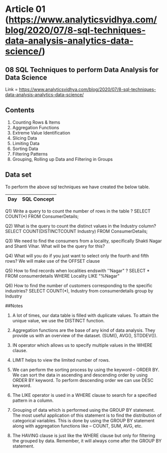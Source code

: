 # Article 01 (https://www.analyticsvidhya.com/blog/2020/07/8-sql-techniques-data-analysis-analytics-data-science/)

## 08 SQL Techniques to perform Data Analysis for Data Science

Link = https://www.analyticsvidhya.com/blog/2020/07/8-sql-techniques-data-analysis-analytics-data-science/

## Contents
01. Counting Rows & Items
02. Aggregation Functions
03. Extreme Value Identification
04. Slicing Data
05. Limiting Data
06. Sorting Data
07. Filtering Patterns
08. Grouping, Rolling up Data and Filtering in Groups

## Data set
To perform the above sql techniques we have created the below table.

| Day | SQL Concept |
|---------|---------------|



Q1) Write a query to to count the number of rows in the table ?
SELECT COUNT(*) FROM ConsumerDetails;

Q2) What is the query to count the distinct values in the Industry column?
SELECT COUNT(DISTINCTCOUNT Industry) FROM ConsumerDetails;

Q3) We need to find the consumers from a locality, specifically Shakti Nagar and Shanti Vihar. What will be the query for this?

Q4) What will you do if you just want to select only the fourth and fifth rows?
We will make use of the OFFSET clause

Q5) How to find records when localities endswith ''Nagar" ?
SELECT * FROM consumerdetails WHERE Locality LIKE "%Nagar"

Q6) How to find the number of customers corresponding to the specific industries?
SELECT COUNT(*), Industry from consumerdetails group by Industry

##Notes
01. A lot of times, our data table is filled with duplicate values. To attain the unique value, we use the DISTINCT function.

02. Aggregation functions are the base of any kind of data analysis. They provide us with an overview of the dataset. (SUM(), AVG(), STDDEV()).

03. IN operator which allows us to specify multiple values in the WHERE clause.

04. LIMIT helps to view the limited number of rows.

05. We can perform the sorting process by using the keyword – ORDER BY. We can sort the data in ascending and descending order by using ORDER BY keyword. To perform descending order we can use DESC keyword.

06. The LIKE operator is used in a WHERE clause to search for a specified pattern in a column.

07. Grouping of data which is performed using the GROUP BY statement. The most useful application of this statement is to find the distribution of categorical variables. This is done by using the GROUP BY statement along with aggregation functions like – COUNT, SUM, AVG, etc.

08. The HAVING clause is just like the WHERE clause but only for filtering the grouped by data. Remember, it will always come after the GROUP BY statement.







